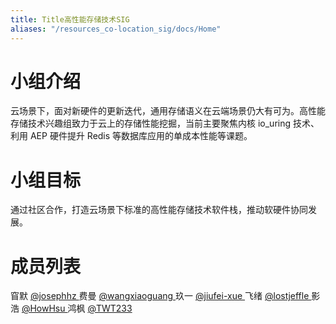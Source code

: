 ```yaml
---
title: Title高性能存储技术SIG
aliases: "/resources_co-location_sig/docs/Home"
---
```


# 小组介绍

云场景下，面对新硬件的更新迭代，通用存储语义在云端场景仍大有可为。高性能存储技术兴趣组致力于云上的存储性能挖掘，当前主要聚焦内核 io_uring 技术、利用 AEP 硬件提升 Redis 等数据库应用的单成本性能等课题。

# 小组目标

通过社区合作，打造云场景下标准的高性能存储技术软件栈，推动软硬件协同发展。

# 成员列表

窅默 [@josephhz ](https://yuque.antfin-inc.com/josephhz) 
费曼 [@wangxiaoguang ](https://yuque.antfin-inc.com/wangxiaoguang) 
玖一 [@jiufei-xue ](https://yuque.antfin-inc.com/jiufei-xue) 
飞绪 [@lostjeffle ](https://yuque.antfin-inc.com/lostjeffle) 
影浩 [@HowHsu ](https://yuque.antfin-inc.com/HowHsu) 
鸿枫 [@TWT233 ](https://yuque.antfin-inc.com/TWT233)
